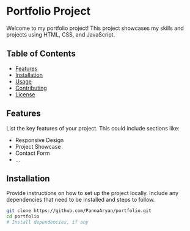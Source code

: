 # Portfolio Project

Welcome to my portfolio project! This project showcases my skills and projects using HTML, CSS, and JavaScript.

## Table of Contents
- [Features](#features)
- [Installation](#installation)
- [Usage](#usage)
- [Contributing](#contributing)
- [License](#license)

## Features
List the key features of your project. This could include sections like:
- Responsive Design
- Project Showcase
- Contact Form
- ...

## Installation
Provide instructions on how to set up the project locally. Include any dependencies that need to be installed and steps to follow.

```bash
git clone https://github.com/PannaAryan/portfolio.git
cd portfolio
# Install dependencies, if any
